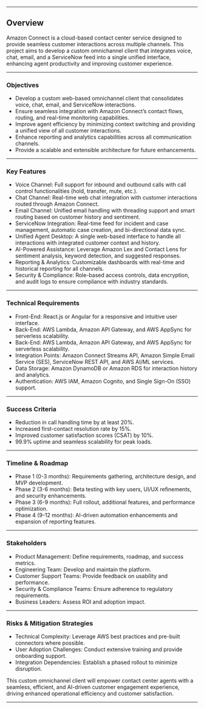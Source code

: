 

---

## Overview

Amazon Connect is a cloud-based contact center service designed to provide seamless customer interactions across multiple channels. This project aims to develop a custom omnichannel client that integrates voice, chat, email, and a ServiceNow feed into a single unified interface, enhancing agent productivity and improving customer experience.

---

### Objectives

* Develop a custom web-based omnichannel client that consolidates voice, chat, email, and ServiceNow interactions.
* Ensure seamless integration with Amazon Connect’s contact flows, routing, and real-time monitoring capabilities.
* Improve agent efficiency by minimizing context switching and providing a unified view of all customer interactions.
* Enhance reporting and analytics capabilities across all communication channels.
* Provide a scalable and extensible architecture for future enhancements.

---

### Key Features

* Voice Channel: Full support for inbound and outbound calls with call control functionalities (hold, transfer, mute, etc.).
* Chat Channel: Real-time web chat integration with customer interactions routed through Amazon Connect.
* Email Channel: Unified email handling with threading support and smart routing based on customer history and sentiment.
* ServiceNow Integration: Real-time feed for incident and case management, automatic case creation, and bi-directional data sync.
* Unified Agent Desktop: A single web-based interface to handle all interactions with integrated customer context and history.
* AI-Powered Assistance: Leverage Amazon Lex and Contact Lens for sentiment analysis, keyword detection, and suggested responses.
* Reporting & Analytics: Customizable dashboards with real-time and historical reporting for all channels.
* Security & Compliance: Role-based access controls, data encryption, and audit logs to ensure compliance with industry standards.

---

### Technical Requirements

* Front-End: React.js or Angular for a responsive and intuitive user interface.
* Back-End: AWS Lambda, Amazon API Gateway, and AWS AppSync for serverless scalability.
* Back-End: AWS Lambda, Amazon API Gateway, and AWS AppSync for serverless scalability.
* Integration Points: Amazon Connect Streams API, Amazon Simple Email Service (SES), ServiceNow REST API, and AWS AI/ML services.
* Data Storage: Amazon DynamoDB or Amazon RDS for interaction history and analytics.
* Authentication: AWS IAM, Amazon Cognito, and Single Sign-On (SSO) support.

---

### Success Criteria

* Reduction in call handling time by at least 20%.
* Increased first-contact resolution rate by 15%.
* Improved customer satisfaction scores (CSAT) by 10%.
* 99.9% uptime and seamless scalability for peak loads.

---

### Timeline & Roadmap

* Phase 1 (0-3 months): Requirements gathering, architecture design, and MVP development.
* Phase 2 (3-6 months): Beta testing with key users, UI/UX refinements, and security enhancements.
* Phase 3 (6-9 months): Full rollout, additional features, and performance optimization.
* Phase 4 (9-12 months): AI-driven automation enhancements and expansion of reporting features.

---

### Stakeholders

* Product Management: Define requirements, roadmap, and success metrics.
* Engineering Team: Develop and maintain the platform.
* Customer Support Teams: Provide feedback on usability and performance.
* Security & Compliance Teams: Ensure adherence to regulatory requirements.
* Business Leaders: Assess ROI and adoption impact.

---

### Risks & Mitigation Strategies

* Technical Complexity: Leverage AWS best practices and pre-built connectors where possible.
* User Adoption Challenges: Conduct extensive training and provide onboarding support.
* Integration Dependencies: Establish a phased rollout to minimize disruption.

This custom omnichannel client will empower contact center agents with a seamless, efficient, and AI-driven customer engagement experience, driving enhanced operational efficiency and customer satisfaction.

---
